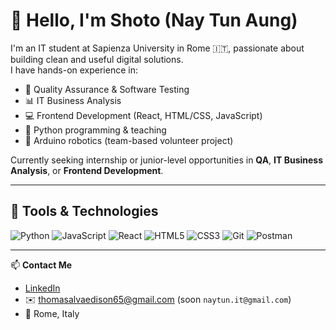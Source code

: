 # 👋 Hello, I'm Shoto (Nay Tun Aung)

I'm an IT student at Sapienza University in Rome 🇮🇹, passionate about building clean and useful digital solutions.  
I have hands-on experience in:

- 🧪 Quality Assurance & Software Testing
- 📊 IT Business Analysis
- 💻 Frontend Development (React, HTML/CSS, JavaScript)
- 🐍 Python programming & teaching
- 🤖 Arduino robotics (team-based volunteer project)

Currently seeking internship or junior-level opportunities in **QA**, **IT Business Analysis**, or **Frontend Development**.

---

## 🔧 Tools & Technologies

![Python](https://img.shields.io/badge/-Python-3776AB?style=flat&logo=python&logoColor=white)
![JavaScript](https://img.shields.io/badge/-JavaScript-F7DF1E?style=flat&logo=javascript&logoColor=black)
![React](https://img.shields.io/badge/-React-61DAFB?style=flat&logo=react&logoColor=black)
![HTML5](https://img.shields.io/badge/-HTML5-E34F26?style=flat&logo=html5&logoColor=white)
![CSS3](https://img.shields.io/badge/-CSS3-1572B6?style=flat&logo=css3&logoColor=white)
![Git](https://img.shields.io/badge/-Git-F05032?style=flat&logo=git&logoColor=white)
![Postman](https://img.shields.io/badge/-Postman-FF6C37?style=flat&logo=postman&logoColor=white)

---

📫 **Contact Me**  
- [LinkedIn](https://www.linkedin.com/in/shotonay/)  
- ✉️ thomasalvaedison65@gmail.com (soon `naytun.it@gmail.com`)  
- 📍 Rome, Italy
